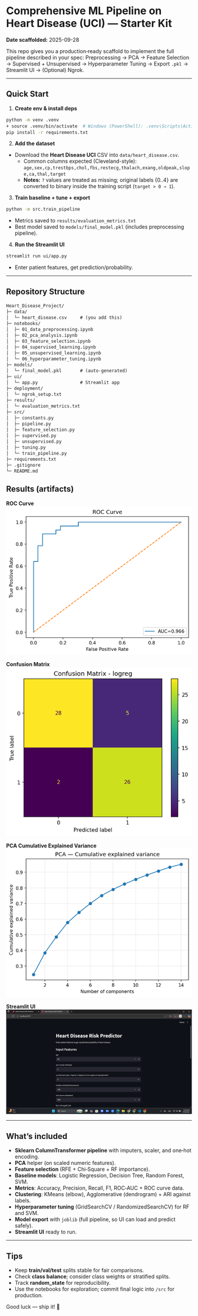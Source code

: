 # Comprehensive ML Pipeline on Heart Disease (UCI) — Starter Kit

**Date scaffolded:** 2025-09-28

This repo gives you a production‑ready scaffold to implement the full pipeline described in your spec:
Preprocessing → PCA → Feature Selection → Supervised + Unsupervised → Hyperparameter Tuning → Export `.pkl` → Streamlit UI → (Optional) Ngrok.

---

## Quick Start

1) **Create env & install deps**
```bash
python -m venv .venv
+ source .venv/bin/activate  # Windows (PowerShell): .venv\Scripts\Activate
pip install -r requirements.txt
```

2) **Add the dataset**
- Download the **Heart Disease UCI** CSV into `data/heart_disease.csv`.
  - Common columns expected (Cleveland-style):  
    `age,sex,cp,trestbps,chol,fbs,restecg,thalach,exang,oldpeak,slope,ca,thal,target`  
  - **Notes:** `?` values are treated as missing; original labels {0..4} are converted to binary inside the training script (`target > 0 → 1`).

3) **Train baseline + tune + export**
```bash
python -m src.train_pipeline
```
- Metrics saved to `results/evaluation_metrics.txt`
- Best model saved to `models/final_model.pkl` (includes preprocessing pipeline).

4) **Run the Streamlit UI**
```bash
streamlit run ui/app.py
```
- Enter patient features, get prediction/probability.

---

## Repository Structure

```
Heart_Disease_Project/
├─ data/
│  └─ heart_disease.csv     # (you add this)
├─ notebooks/
│  ├─ 01_data_preprocessing.ipynb
│  ├─ 02_pca_analysis.ipynb
│  ├─ 03_feature_selection.ipynb
│  ├─ 04_supervised_learning.ipynb
│  ├─ 05_unsupervised_learning.ipynb
│  └─ 06_hyperparameter_tuning.ipynb
├─ models/
│  └─ final_model.pkl       # (auto-generated)
├─ ui/
│  └─ app.py                # Streamlit app
├─ deployment/
│  └─ ngrok_setup.txt
├─ results/
│  └─ evaluation_metrics.txt
├─ src/
│  ├─ constants.py
│  ├─ pipeline.py
│  ├─ feature_selection.py
│  ├─ supervised.py
│  ├─ unsupervised.py
│  ├─ tuning.py
│  └─ train_pipeline.py
├─ requirements.txt
├─ .gitignore
└─ README.md
```
## Results (artifacts)

**ROC Curve**  
![ROC Curve](results/roc_curve.png)

**Confusion Matrix**  
![Confusion Matrix](results/confusion_matrix.png)

**PCA Cumulative Explained Variance**  
![PCA Explained Variance](results/pca_explained_variance.png)

**Streamlit UI**  
![App UI](results/ui_screenshot.png)

---

## What’s included

- **Sklearn ColumnTransformer pipeline** with imputers, scaler, and one‑hot encoding.
- **PCA** helper (on scaled numeric features).
- **Feature selection** (RFE + Chi‑Square + RF importance).
- **Baseline models**: Logistic Regression, Decision Tree, Random Forest, SVM.
- **Metrics**: Accuracy, Precision, Recall, F1, ROC‑AUC + ROC curve data.
- **Clustering**: KMeans (elbow), Agglomerative (dendrogram) + ARI against labels.
- **Hyperparameter tuning** (GridSearchCV / RandomizedSearchCV) for RF and SVM.
- **Model export** with `joblib` (full pipeline, so UI can load and predict safely).
- **Streamlit UI** ready to run.

---

## Tips

- Keep **train/val/test** splits stable for fair comparisons.
- Check **class balance**; consider class weights or stratified splits.
- Track **random_state** for reproducibility.
- Use the notebooks for exploration; commit final logic into `/src` for production.

Good luck — ship it! 🚀